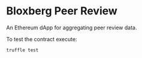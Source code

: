 # Bloxberg Peer Review
An Ethereum dApp for aggregating peer review data.

To test the contract execute: 
```
truffle test
```